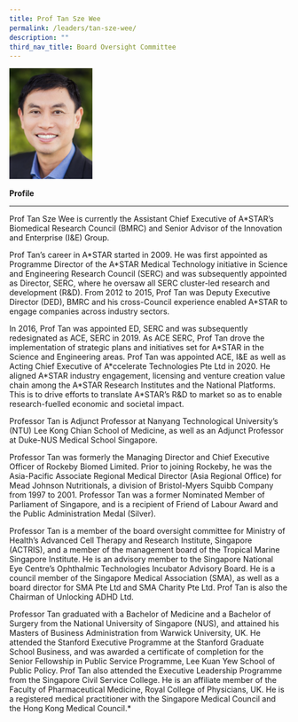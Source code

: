 ```yaml
---
title: Prof Tan Sze Wee
permalink: /leaders/tan-sze-wee/
description: ""
third_nav_title: Board Oversight Committee
---
```

<img style="width:150px" src="/images/Leaders/tan sze wee.png">

**Profile**&nbsp;

* * *

Prof Tan Sze Wee is currently the Assistant Chief Executive of A\*STAR’s Biomedical Research Council (BMRC) and Senior Advisor of the Innovation and Enterprise (I&amp;E) Group.

Prof Tan’s career in A\*STAR started in 2009. He was first appointed as Programme Director of the A\*STAR Medical Technology initiative in Science and Engineering Research Council (SERC) and was subsequently appointed as Director, SERC, where he oversaw all SERC cluster-led research and development (R&amp;D). From 2012 to 2015, Prof Tan was Deputy Executive Director (DED), BMRC and his cross-Council experience enabled A\*STAR to engage companies across industry sectors.

In 2016, Prof Tan was appointed ED, SERC and was subsequently redesignated as ACE, SERC in 2019. As ACE SERC, Prof Tan drove the implementation of strategic plans and initiatives set for A\*STAR in the Science and Engineering areas. Prof Tan was appointed ACE, I&amp;E as well as Acting Chief Executive of A\*ccelerate Technologies Pte Ltd in 2020. He aligned A\*STAR industry engagement, licensing and venture creation value chain among the A\*STAR Research Institutes and the National Platforms. This is to drive efforts to translate A\*STAR’s R&amp;D to market so as to enable research-fuelled economic and societal impact.

Professor Tan is Adjunct Professor at Nanyang Technological University’s (NTU) Lee Kong Chian School of Medicine, as well as an Adjunct Professor at Duke-NUS Medical School Singapore.

Professor Tan was formerly the Managing Director and Chief Executive Officer of Rockeby Biomed Limited. Prior to joining Rockeby, he was the Asia-Pacific Associate Regional Medical Director (Asia Regional Office) for Mead Johnson Nutritionals, a division of Bristol-Myers Squibb Company from 1997 to 2001. Professor Tan was a former Nominated Member of Parliament of Singapore, and is a recipient of Friend of Labour Award and the Public Administration Medal (Silver).

Professor Tan is a member of the board oversight committee for Ministry of Health’s Advanced Cell Therapy and Research Institute, Singapore (ACTRIS), and a member of the management board of the Tropical Marine Singapore Institute. He is an advisory member to the Singapore National Eye Centre’s Ophthalmic Technologies Incubator Advisory Board. He is a council member of the Singapore Medical Association (SMA), as well as a board director for SMA Pte Ltd and SMA Charity Pte Ltd. Prof Tan is also the Chairman of Unlocking ADHD Ltd.

Professor Tan graduated with a Bachelor of Medicine and a Bachelor of Surgery from the National University of Singapore (NUS), and attained his Masters of Business Administration from Warwick University, UK. He attended the Stanford Executive Programme at the Stanford Graduate School Business, and was awarded a certificate of completion for the Senior Fellowship in Public Service Programme, Lee Kuan Yew School of Public Policy. Prof Tan also attended the Executive Leadership Programme from the Singapore Civil Service College. He is an affiliate member of the Faculty of Pharmaceutical Medicine, Royal College of Physicians, UK. He is a registered medical practitioner with the Singapore Medical Council and the Hong Kong Medical Council.*